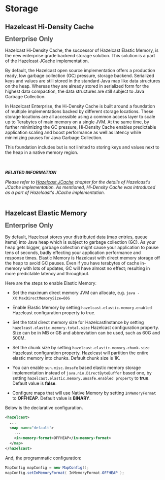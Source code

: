 
# Storage

## Hazelcast Hi-Density Cache

![](images/enterprise-onlycopy.jpg)

Hazelcast Hi-Density Cache, the successor of Hazelcast Elastic Memory, is the new enterprise grade backend storage solution. This solution is a part of the Hazelcast JCache implementation.


By default, the Hazelcast open source implementation offers a production ready, low garbage collection (GC) pressure, storage backend. Serialized keys
and  values are still stored in the standard Java map like data structures on the heap. Whereas they are already stored in serialized
form for the highest data compaction, the data structures are still subject to Java Garbage Collection.

In Hazelcast Enterprise, the Hi-Density Cache is built around a foundation of multiple implementations backed by different storage
locations. These storage locations are all accessible using a common access layer to scale up to Terabytes of main memory on a single JVM. At the same time, 
by further minimizing the GC pressure, Hi-Density Cache enables predictable application scaling and boost performance as well as 
latency while minimizing pauses for Java Garbage Collection.

This foundation includes but is not limited to storing keys and values next to the heap in a native memory region.

<br></br>
***RELATED INFORMATION***

*Please refer to [Hazelcast JCache](#hazelcast-jcache) chapter for the details of Hazelcast's JCache implementation. As mentioned, Hi-Density Cache was introduced as a part of Hazelcast's JCache implementation.*
<br></br>




## Hazelcast Elastic Memory

![](images/enterprise-onlycopy.jpg)


By default, Hazelcast stores your distributed data (map entries, queue items) into Java heap which is subject to garbage collection (GC). As your heap gets bigger, garbage collection might cause your application to pause tens of seconds, badly effecting your application performance and response times. Elastic Memory is Hazelcast with direct memory storage off the heap to avoid GC pauses. Even if you have terabytes of cache in-memory with lots of updates, GC will have almost no effect; resulting in more predictable latency and throughput.

Here are the steps to enable Elastic Memory:

- Set the maximum direct memory JVM can allocate, e.g. `java -XX:MaxDirectMemorySize=60G`

- Enable Elastic Memory by setting `hazelcast.elastic.memory.enabled` Hazelcast configuration property to true.

- Set the total direct memory size for HazelcastInstance by setting `hazelcast.elastic.memory.total.size` Hazelcast configuration property. Size can be in MB or GB and abbreviation can be used, such as 60G and 500M.

- Set the chunk size by setting `hazelcast.elastic.memory.chunk.size` Hazelcast configuration property. Hazelcast will partition the entire elastic memory into chunks. Default chunk size is 1K.

- You can enable `sun.misc.Unsafe` based elastic memory storage implementation instead of `java.nio.DirectByteBuffer` based one, by setting `hazelcast.elastic.memory.unsafe.enabled property` to **true**. Default value is **false**.

- Configure maps that will use Native Memory by setting `InMemoryFormat` to **OFFHEAP**. Default value is **BINARY**.

Below is the declarative configuration.

```xml
<hazelcast>
  ...
  <map name="default">
    ...
    <in-memory-format>OFFHEAP</in-memory-format>
  </map>
</hazelcast>
```


And, the programmatic configuration:

```java
MapConfig mapConfig = new MapConfig();
mapConfig.setInMemoryFormat( InMemoryFormat.OFFHEAP );
```

<br> </br>

